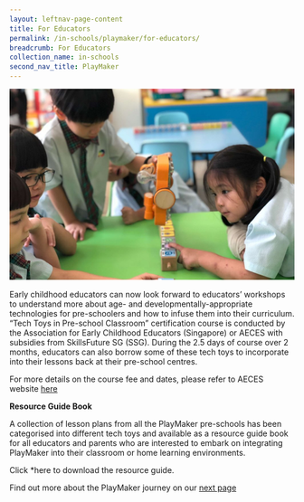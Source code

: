 ```yaml
---
layout: leftnav-page-content
title: For Educators
permalink: /in-schools/playmaker/for-educators/
breadcrumb: For Educators
collection_name: in-schools
second_nav_title: PlayMaker
---
```


![certification course image](/images/in-schools/playmaker/certification-course/playmaker-certification-course.jpg)

Early childhood educators can now look forward to educators’ workshops to understand more about age- and developmentally-appropriate technologies for pre-schoolers and how to infuse them into their curriculum. “Tech Toys in Pre-school Classroom” certification course is conducted by the Association for Early Childhood Educators (Singapore) or AECES with subsidies from SkillsFuture SG (SSG). During the 2.5 days of course over 2 months, educators can also borrow some of these tech toys to incorporate into their lessons back at their pre-school centres. 

For more details on the course fee and dates, please refer to AECES website <a href="www.aeces.org" target="_blank">here</a>

**Resource Guide Book**

A collection of lesson plans from all the PlayMaker pre-schools has been categorised into different tech toys and available as a resource guide book for all educators and parents who are interested to embark on integrating PlayMaker into their classroom or home learning environments. 

Click *here to download the resource guide.

Find out more about the PlayMaker journey on our [next page](/in-schools/playmaker/our-journey/)
